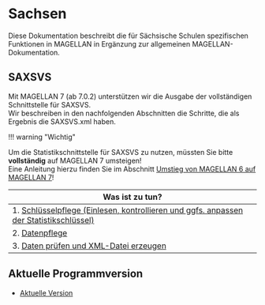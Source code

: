 # Sachsen

Diese Dokumentation beschreibt die für Sächsische Schulen spezifischen Funktionen in MAGELLAN in Ergänzung zur allgemeinen MAGELLAN-Dokumentation.

## SAXSVS

Mit MAGELLAN 7 (ab 7.0.2) unterstützen wir die Ausgabe der vollständigen Schnittstelle für SAXSVS.   
Wir beschreiben in den nachfolgenden Abschnitten die Schritte, die als Ergebnis die SAXSVS.xml haben.

!!! warning "Wichtig"

 Um die Statistikschnittstelle für SAXSVS zu nutzen, müssten Sie bitte **vollständig** auf MAGELLAN 7 umsteigen!  
Eine Anleitung hierzu finden Sie im Abschnitt [Umstieg von MAGELLAN 6 auf MAGELLAN 7](https://doc.magellan7.stueber.de/installation/umstieg-von-6-auf-7.html)!

| Was ist zu tun? |
| --- |
| 1. [Schlüsselpflege (Einlesen, kontrollieren und ggfs. anpassen der Statistikschlüssel\)](https://doc.magellan7.stueber.de/regionales/sachsen/schluessel.html) |
| 2. [Datenpflege](https://doc.magellan7.stueber.de/regionales/sachsen/datenpflege.html) |
| 3. [Daten prüfen und XML-Datei erzeugen](https://doc.magellan7.stueber.de/regionales/sachsen/xml.erzeugen.html) |

## Aktuelle Programmversion

* [Aktuelle Version](changelog.md)



